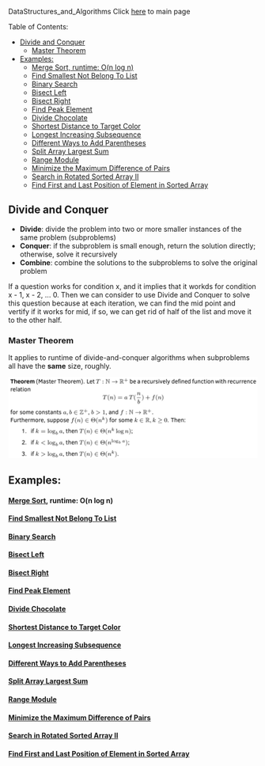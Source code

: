 DataStructures_and_Algorithms
Click [here](../README.md) to main page

Table of Contents:
- [Divide and Conquer](#divide-and-conquer)
  - [Master Theorem](#master-theorem)
- [Examples:](#examples)
    - [Merge Sort, runtime: O(n log n)](#merge-sort-runtime-on-log-n)
    - [Find Smallest Not Belong To List](#find-smallest-not-belong-to-list)
    - [Binary Search](#binary-search)
    - [Bisect Left](#bisect-left)
    - [Bisect Right](#bisect-right)
    - [Find Peak Element](#find-peak-element)
    - [Divide Chocolate](#divide-chocolate)
    - [Shortest Distance to Target Color](#shortest-distance-to-target-color)
    - [Longest Increasing Subsequence](#longest-increasing-subsequence)
    - [Different Ways to Add Parentheses](#different-ways-to-add-parentheses)
    - [Split Array Largest Sum](#split-array-largest-sum)
    - [Range Module](#range-module)
    - [Minimize the Maximum Difference of Pairs](#minimize-the-maximum-difference-of-pairs)
    - [Search in Rotated Sorted Array II](#search-in-rotated-sorted-array-ii)
    - [Find First and Last Position of Element in Sorted Array](#find-first-and-last-position-of-element-in-sorted-array)

## Divide and Conquer
- **Divide**: divide the problem into two or more smaller instances of the same problem (subproblems)
- **Conquer**: if the subproblem is small enough, return the solution directly; otherwise, solve it recursively
- **Combine**: combine the solutions to the subproblems to solve the original problem

If a question works for condition x, and it implies that it workds for condition x - 1, x - 2, ... 0. Then we can consider to use Divide and Conquer to solve this question because at each iteration, we can find the mid point and vertify if it works for mid, if so, we can get rid of half of the list and move it to the other half.

### Master Theorem
It applies to runtime of divide-and-conquer algorithms when subproblems all have the **same** size, roughly.

![Master Theorem](../images/master_theorem.jpg)

## Examples:
#### [Merge Sort](./merge_sort/description.md), runtime: O(n log n)
#### [Find Smallest Not Belong To List](./find_smallest_not_belong/description.md)
#### [Binary Search](binary_search/description.md)
#### [Bisect Left](bisect_left/description.md)
#### [Bisect Right](bisect_right/description.md)
#### [Find Peak Element](find_peak_element/description.md)
#### [Divide Chocolate](divide_chocolate/description.md)
#### [Shortest Distance to Target Color](shortest_distance_to_target_color/description.md)
#### [Longest Increasing Subsequence](longest_increasing_subsequence/description.md)
#### [Different Ways to Add Parentheses](different_ways_to_add_parentheses/description.md)
#### [Split Array Largest Sum](split_array_largest_sum/description.md)
#### [Range Module](range_module/description.md)
#### [Minimize the Maximum Difference of Pairs](./minimize_the_maximum_difference_of_pairs/description.md)
#### [Search in Rotated Sorted Array II](./search_in_rotated_sorted_array_II/description.md)
#### [Find First and Last Position of Element in Sorted Array](./find_first_and_last_position_of_element_in_sorted_array/description.md)